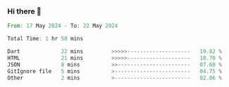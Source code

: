 ### Hi there 👋

<!--START_SECTION:waka-->

```rust
From: 17 May 2024 - To: 22 May 2024

Total Time: 1 hr 50 mins

Dart             22 mins         >>>>>--------------------   19.82 %
HTML             21 mins         >>>>>--------------------   18.70 %
JSON             8 mins          >>-----------------------   07.60 %
GitIgnore file   5 mins          >------------------------   04.75 %
Other            2 mins          >------------------------   02.06 %
```

<!--END_SECTION:waka-->

<!--
**simonyathi1/simonyathi1** is a ✨ _special_ ✨ repository because its `README.md` (this file) appears on your GitHub profile.

Here are some ideas to get you started:

- 🔭 I’m currently working on ...
- 🌱 I’m currently learning ...
- 👯 I’m looking to collaborate on ...
- 🤔 I’m looking for help with ...
- 💬 Ask me about ...
- 📫 How to reach me: ...
- 😄 Pronouns: ...
- ⚡ Fun fact: ...
-->

